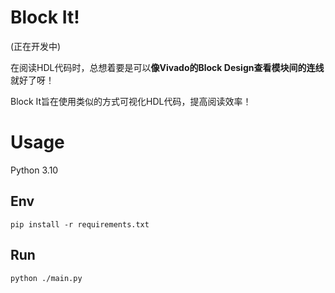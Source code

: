 # Block It!

(正在开发中)

在阅读HDL代码时，总想着要是可以**像Vivado的Block Design查看模块间的连线**就好了呀！

Block It旨在使用类似的方式可视化HDL代码，提高阅读效率！

# Usage

Python 3.10

## Env

```
pip install -r requirements.txt
```

## Run

```
python ./main.py
```
